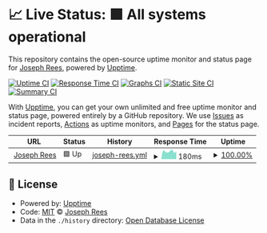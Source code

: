 # 📈 Live Status: **🟩 All systems operational**

This repository contains the open-source uptime monitor and status page for [Joseph Rees](josephre.es), powered by [Upptime](https://github.com/upptime/upptime).

[![Uptime CI](https://github.com/joeerees/upptime/workflows/Uptime%20CI/badge.svg)](https://github.com/joeerees/upptime/actions?query=workflow%3A%22Uptime+CI%22)
[![Response Time CI](https://github.com/joeerees/upptime/workflows/Response%20Time%20CI/badge.svg)](https://github.com/joeerees/upptime/actions?query=workflow%3A%22Response+Time+CI%22)
[![Graphs CI](https://github.com/joeerees/upptime/workflows/Graphs%20CI/badge.svg)](https://github.com/joeerees/upptime/actions?query=workflow%3A%22Graphs+CI%22)
[![Static Site CI](https://github.com/joeerees/upptime/workflows/Static%20Site%20CI/badge.svg)](https://github.com/joeerees/upptime/actions?query=workflow%3A%22Static+Site+CI%22)
[![Summary CI](https://github.com/joeerees/upptime/workflows/Summary%20CI/badge.svg)](https://github.com/joeerees/upptime/actions?query=workflow%3A%22Summary+CI%22)

With [Upptime](https://upptime.js.org), you can get your own unlimited and free uptime monitor and status page, powered entirely by a GitHub repository. We use [Issues](https://github.com/joeerees/upptime/issues) as incident reports, [Actions](https://github.com/joeerees/upptime/actions) as uptime monitors, and [Pages](https://status.josephre.es) for the status page.

<!--start: status pages-->
<!-- This summary is generated by Upptime (https://github.com/upptime/upptime) -->
<!-- Do not edit this manually, your changes will be overwritten -->
<!-- prettier-ignore -->
| URL | Status | History | Response Time | Uptime |
| --- | ------ | ------- | ------------- | ------ |
| <img alt="" src="https://icons.duckduckgo.com/ip3/josephrees.com.ico" height="13"> [Joseph Rees](https://josephrees.com) | 🟩 Up | [joseph-rees.yml](https://github.com/joeerees/status/commits/HEAD/history/joseph-rees.yml) | <details><summary><img alt="Response time graph" src="./graphs/joseph-rees/response-time-week.png" height="20"> 180ms</summary><br><a href="https://status.josephrees.com/history/joseph-rees"><img alt="Response time 278" src="https://img.shields.io/endpoint?url=https%3A%2F%2Fraw.githubusercontent.com%2Fjoeerees%2Fstatus%2FHEAD%2Fapi%2Fjoseph-rees%2Fresponse-time.json"></a><br><a href="https://status.josephrees.com/history/joseph-rees"><img alt="24-hour response time 158" src="https://img.shields.io/endpoint?url=https%3A%2F%2Fraw.githubusercontent.com%2Fjoeerees%2Fstatus%2FHEAD%2Fapi%2Fjoseph-rees%2Fresponse-time-day.json"></a><br><a href="https://status.josephrees.com/history/joseph-rees"><img alt="7-day response time 180" src="https://img.shields.io/endpoint?url=https%3A%2F%2Fraw.githubusercontent.com%2Fjoeerees%2Fstatus%2FHEAD%2Fapi%2Fjoseph-rees%2Fresponse-time-week.json"></a><br><a href="https://status.josephrees.com/history/joseph-rees"><img alt="30-day response time 154" src="https://img.shields.io/endpoint?url=https%3A%2F%2Fraw.githubusercontent.com%2Fjoeerees%2Fstatus%2FHEAD%2Fapi%2Fjoseph-rees%2Fresponse-time-month.json"></a><br><a href="https://status.josephrees.com/history/joseph-rees"><img alt="1-year response time 316" src="https://img.shields.io/endpoint?url=https%3A%2F%2Fraw.githubusercontent.com%2Fjoeerees%2Fstatus%2FHEAD%2Fapi%2Fjoseph-rees%2Fresponse-time-year.json"></a></details> | <details><summary><a href="https://status.josephrees.com/history/joseph-rees">100.00%</a></summary><a href="https://status.josephrees.com/history/joseph-rees"><img alt="All-time uptime 98.95%" src="https://img.shields.io/endpoint?url=https%3A%2F%2Fraw.githubusercontent.com%2Fjoeerees%2Fstatus%2FHEAD%2Fapi%2Fjoseph-rees%2Fuptime.json"></a><br><a href="https://status.josephrees.com/history/joseph-rees"><img alt="24-hour uptime 100.00%" src="https://img.shields.io/endpoint?url=https%3A%2F%2Fraw.githubusercontent.com%2Fjoeerees%2Fstatus%2FHEAD%2Fapi%2Fjoseph-rees%2Fuptime-day.json"></a><br><a href="https://status.josephrees.com/history/joseph-rees"><img alt="7-day uptime 100.00%" src="https://img.shields.io/endpoint?url=https%3A%2F%2Fraw.githubusercontent.com%2Fjoeerees%2Fstatus%2FHEAD%2Fapi%2Fjoseph-rees%2Fuptime-week.json"></a><br><a href="https://status.josephrees.com/history/joseph-rees"><img alt="30-day uptime 100.00%" src="https://img.shields.io/endpoint?url=https%3A%2F%2Fraw.githubusercontent.com%2Fjoeerees%2Fstatus%2FHEAD%2Fapi%2Fjoseph-rees%2Fuptime-month.json"></a><br><a href="https://status.josephrees.com/history/joseph-rees"><img alt="1-year uptime 97.81%" src="https://img.shields.io/endpoint?url=https%3A%2F%2Fraw.githubusercontent.com%2Fjoeerees%2Fstatus%2FHEAD%2Fapi%2Fjoseph-rees%2Fuptime-year.json"></a></details>

<!--end: status pages-->

## 📄 License

- Powered by: [Upptime](https://github.com/upptime/upptime)
- Code: [MIT](./LICENSE) © [Joseph Rees](josephre.es)
- Data in the `./history` directory: [Open Database License](https://opendatacommons.org/licenses/odbl/1-0/)
